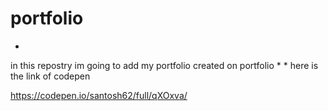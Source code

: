 # portfolio
*
in this repostry im going to add my portfolio created on portfolio
*
*
here is the link of codepen

https://codepen.io/santosh62/full/qXOxva/
